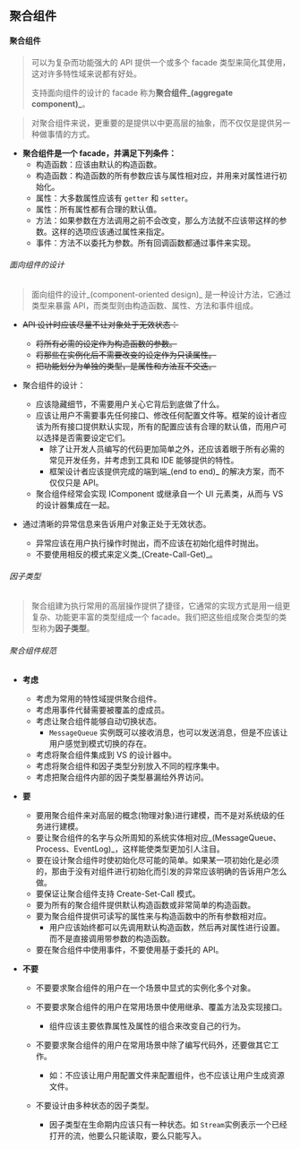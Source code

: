 ## 聚合组件

#### 聚合组件

> 可以为复杂而功能强大的 API 提供一个或多个 facade 类型来简化其使用，这对许多特性域来说都有好处。
>
> 支持面向组件的设计的 facade 称为**聚合组件_(aggregate component)_**。

> 对聚合组件来说，更重要的是提供以中更高层的抽象，而不仅仅是提供另一种做事情的方式。

* **聚合组件是一个 facade，并满足下列条件：**
  * 构造函数：应该由默认的构造函数。
  * 构造函数：构造函数的所有参数应该与属性相对应，并用来对属性进行初始化。
  * 属性：大多数属性应该有 `getter` 和 `setter`。
  * 属性：所有属性都有合理的默认值。
  * 方法：如果参数在方法调用之前不会改变，那么方法就不应该带这样的参数。这样的选项应该通过属性来指定。
  * 事件：方法不以委托为参数。所有回调函数都通过事件来实现。

###### 面向组件的设计

> 面向组件的设计_(component-oriented design)_ 是一种设计方法，它通过类型来暴露 API，而类型则由构造函数、属性、方法和事件组成。

* ~~API 设计时应该尽量不让对象处于无效状态：~~
  * ~~将所有必需的设定作为构造函数的参数。~~
  * ~~将那些在实例化后不需要改变的设定作为只读属性。~~
  * ~~把功能划分为单独的类型，是属性和方法互不交迭。~~

* 聚合组件的设计：

  * 应该隐藏细节，不需要用户关心它背后到底做了什么。
  * 应该让用户不需要事先任何接口、修改任何配置文件等。框架的设计者应该为所有接口提供默认实现，所有的配置应该有合理的默认值，而用户可以选择是否需要设定它们。
    * 除了让开发人员编写的代码更加简单之外，还应该着眼于所有必需的常见开发任务，并考虑到工具和 IDE 能够提供的特性。
    * 框架设计者应该提供完成的端到端_(end to end)_ 的解决方案，而不仅仅只是 API。
  * 聚合组件经常会实现 IComponent 或继承自一个 UI 元素类，从而与 VS 的设计器集成在一起。
* 通过清晰的异常信息来告诉用户对象正处于无效状态。
  * 异常应该在用户执行操作时抛出，而不应该在初始化组件时抛出。
  * 不要使用相反的模式来定义类_(Create-Call-Get)_。

###### 因子类型

> 聚合组建为执行常用的高层操作提供了捷径，它通常的实现方式是用一组更复杂、功能更丰富的类型组成一个 facade。我们把这些组成聚合类型的类型称为**因子类型**。

###### 聚合组件规范

* **考虑**

  * 考虑为常用的特性域提供聚合组件。
  * 考虑用事件代替需要被覆盖的虚成员。
  * 考虑让聚合组件能够自动切换状态。
    * `MessageQueue` 实例既可以接收消息，也可以发送消息，但是不应该让用户感觉到模式切换的存在。
  * 考虑将聚合组件集成到 VS 的设计器中。
  * 考虑将聚合组件和因子类型分别放入不同的程序集中。
  * 考虑把聚合组件内部的因子类型暴漏给外界访问。

* **要**

  * 要用聚合组件来对高层的概念(物理对象)进行建模，而不是对系统级的任务进行建模。
  * 要让聚合组件的名字与众所周知的系统实体相对应_(MessageQueue、Process、EventLog)_，这样能使类型更加引人注目。
  * 要在设计聚合组件时使初始化尽可能的简单。如果某一项初始化是必须的，那由于没有对组件进行初始化而引发的异常应该明确的告诉用户怎么做。
  * 要保证让聚合组件支持 Create-Set-Call 模式。
  * 要为所有的聚合组件提供默认构造函数或非常简单的构造函数。
  * 要为聚合组件提供可读写的属性来与构造函数中的所有参数相对应。
    * 用户应该始终都可以先调用默认构造函数，然后再对属性进行设置。而不是直接调用带参数的构造函数。
  * 要在聚合组件中使用事件，不要使用基于委托的 API。

* **不要**

  * 不要要求聚合组件的用户在一个场景中显式的实例化多个对象。

  * 不要要求聚合组件的用户在常用场景中使用继承、覆盖方法及实现接口。

    * 组件应该主要依靠属性及属性的组合来改变自己的行为。

  * 不要要求聚合组件的用户在常用场景中除了编写代码外，还要做其它工作。

    * 如：不应该让用户用配置文件来配置组件，也不应该让用户生成资源文件。

  * 不要设计由多种状态的因子类型。

    * 因子类型在生命期内应该只有一种状态。如 `Stream`实例表示一个已经打开的流，他要么只能读取，要么只能写入。

    